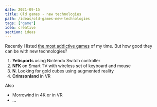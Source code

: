```yaml
---
date: 2021-09-15
title: Old games - new technologies
path: /ideas/old-games-new-technologies
tags: ["game"]
idea: creative
section: ideas
---
```


Recently I listed [the most addictive games](/blog/most-addictive-games) of my time. But how good they can be with new technologies?

1. **Yetisports** using Nintendo Switch controller
2. **NFK** on Smart TV with wireless set of keyboard and mouse
3. **N**. Looking for gold cubes using augmented reality
4. **Crimsonland** in VR

Also

- Morrowind in 4K or in VR
- ...
